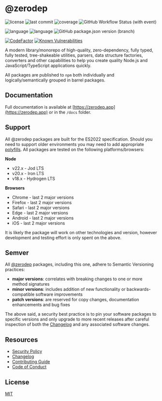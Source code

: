 # @zerodep

![license](https://img.shields.io/github/license/cdepage/zerodep?color=emerald&style=flat-square)
![last commit](https://img.shields.io/github/last-commit/cdepage/zerodep?olor=emerald&style=flat-square)
![coverage](https://img.shields.io/badge/coverage-100%25-emerald?style=flat-square)
![GitHub Workflow Status (with event)](https://img.shields.io/github/actions/workflow/status/cdepage/zerodep/ci.yml?style=flat-square&label=build%20status)

![language](https://img.shields.io/github/languages/top/cdepage/zerodep?style=flat-square)
![language](https://img.shields.io/badge/types-included-blue?style=flat-square)
![GitHub package.json version (branch)](https://img.shields.io/github/package-json/v/cdepage/zerodep/main?style=flat-square&label=version&color=blue)

[![CodeFactor](https://www.codefactor.io/repository/github/cdepage/zerodep/badge)](https://www.codefactor.io/repository/github/cdepage/zerodep)
[![Known Vulnerabilities](https://snyk.io/test/github/cdepage/zerodep/badge.svg)](https://snyk.io/test/github/cdepage/zerodep)

A modern library/monorepo of high-quality, zero-dependency, fully typed, fully tested, tree-shakeable utilities, parsers, data structure factories, converters and other capabilities to help you create quality Node.js and JavaScript/TypeScript applications quickly.

All packages are published to `npm` both individually and logically/semantically grouped in barrel packages.

## Documentation

Full documentation is available at [https://zerodep.app](https://zerodep.app) or in the `/docs` folder.

## Support

All @zerodep packages are built for the ES2022 specification. Should you need to support older environments you may need to add appropriate [polyfills](https://developer.mozilla.org/en-US/docs/Glossary/Polyfill). All packages are tested on the following platforms/browsers:

**Node**

- v22.x - Jod LTS
- v20.x - Iron LTS
- v18.x - Hydrogen LTS

**Browsers**

- Chrome - last 2 major versions
- Firefox - last 2 major versions
- Safari - last 2 major versions
- Edge - last 2 major versions
- Android - last 2 major versions
- iOS - last 2 major versions

It is likely the package will work on other technologies and version, however development and testing effort is only spent on the above.

## Semver

All [@zerodep](https://github.com/cdepage/zerodep) packages, including this one, adhere to Semantic Versioning practices:

- **major versions**: correlates with breaking changes to one or more method signatures
- **minor versions**: includes addition of new functionality or backwards-compatible software improvements
- **patch versions**: are reserved for copy changes, documentation enhancements and bug fixes

The above said, a security best practice is to pin your software packages to specific versions and only upgrade to more recent releases after careful inspection of both the [Changelog](https://github.com/cdepage/zerodep/blob/main/packages/errors/CHANGELOG.md) and any associated software changes.

## Resources

- [Security Policy](https://github.com/cdepage/zerodep/blob/main/SECURITY.md)
- [Changelog](https://github.com/cdepage/zerodep/blob/main/docs/CHANGELOG.md)
- [Contributing Guide](https://github.com/cdepage/zerodep/blob/main/CONTRIBUTING.md)
- [Code of Conduct](https://github.com/cdepage/zerodep/blob/main/CODE_OF_CONDUCT.md)

## License

[MIT](https://github.com/cdepage/zerodep/blob/main/LICENSE)
